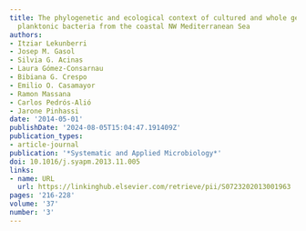 ```yaml
---
title: The phylogenetic and ecological context of cultured and whole genome-sequenced
  planktonic bacteria from the coastal NW Mediterranean Sea
authors:
- Itziar Lekunberri
- Josep M. Gasol
- Silvia G. Acinas
- Laura Gómez-Consarnau
- Bibiana G. Crespo
- Emilio O. Casamayor
- Ramon Massana
- Carlos Pedrós-Alió
- Jarone Pinhassi
date: '2014-05-01'
publishDate: '2024-08-05T15:04:47.191409Z'
publication_types:
- article-journal
publication: '*Systematic and Applied Microbiology*'
doi: 10.1016/j.syapm.2013.11.005
links:
- name: URL
  url: https://linkinghub.elsevier.com/retrieve/pii/S0723202013001963
pages: '216-228'
volume: '37'
number: '3'
---
```

